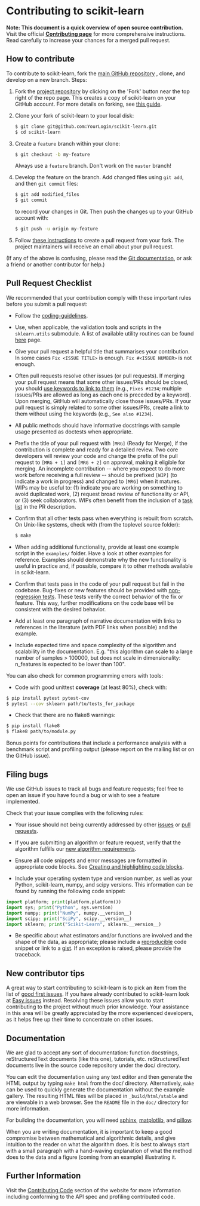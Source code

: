 
Contributing to scikit-learn
============================

**Note: This document is a quick overview of open source contribution.** Visit the official [**Contributing
page**](http://scikit-learn.org/dev/developers/contributing.html)
for more comprehensive instructions. Read carefully to increase your chances for a merged pull request.

How to contribute
-----------------

To contribute to scikit-learn, fork the
[main GitHub repository](https://github.com/scikit-learn/scikit-learn)
, clone, and develop on a new branch. Steps:

1. Fork the [project repository](https://github.com/scikit-learn/scikit-learn)
   by clicking on the 'Fork' button near the top right of the repo page. This creates
   a copy of scikit-learn on your GitHub account. For more details on forking, see [this guide](https://help.github.com/articles/fork-a-repo/).

2. Clone your fork of scikit-learn to your local disk:

   ```bash
   $ git clone git@github.com:YourLogin/scikit-learn.git
   $ cd scikit-learn
   ```

3. Create a ``feature`` branch within your clone:

   ```bash
   $ git checkout -b my-feature
   ```

   Always use a ``feature`` branch. Don't work on the ``master`` branch!

4. Develop the feature on the branch. Add changed files using ``git add``, and then ``git commit`` files:

   ```bash
   $ git add modified_files
   $ git commit
   ```

   to record your changes in Git. Then push the changes up to your GitHub account with:

   ```bash
   $ git push -u origin my-feature
   ```

5. Follow [these instructions](https://help.github.com/articles/creating-a-pull-request-from-a-fork)
to create a pull request from your fork. The project maintainers will receive an email about your pull request.

(If any of the above is confusing, please read the
[Git documentation](https://git-scm.com/documentation), or ask a friend or another contributor for help.)

Pull Request Checklist
----------------------

We recommended that your contribution comply with these
important rules before you submit a pull request:

-  Follow the
   [coding-guidelines](http://scikit-learn.org/dev/developers/contributing.html#coding-guidelines).

-  Use, when applicable, the validation tools and scripts in the
   `sklearn.utils` submodule.  A list of available utility routines can be found [here](http://scikit-learn.org/dev/developers/utilities.html#developers-utils)
   page.

-  Give your pull request a helpful title that summarises your
   contribution. In some cases `Fix <ISSUE TITLE>` is enough.
   `Fix #<ISSUE NUMBER>` is not enough.

-  Often pull requests resolve other issues (or pull requests).
   If merging your pull request means that some other issues/PRs should
   be closed, you should
   [use keywords to link to them](https://github.com/blog/1506-closing-issues-via-pull-requests/)
   (e.g., `Fixes #1234`; multiple issues/PRs are allowed as long as each one
   is preceded by a keyword). Upon merging, GitHub will automatically close those issues/PRs. If your pull request is simply related
   to some other issues/PRs, create a link to them without using the keywords
   (e.g., `See also #1234`).

-  All public methods should have informative docstrings with sample
   usage presented as doctests when appropriate.

-  Prefix the title of your pull request with `[MRG]` (Ready for
   Merge), if the contribution is complete and ready for a detailed review.
   Two core developers will review your code and change the prefix of the pull
   request to `[MRG + 1]` and `[MRG + 2]` on approval, making it eligible
   for merging. An incomplete contribution -- where you expect to do more work before
   receiving a full review -- should be prefixed `[WIP]` (to indicate a work
   in progress) and changed to `[MRG]` when it matures. WIPs may be useful
   to: (1) indicate you are working on something to avoid duplicated work, (2) request broad review of functionality or API, or (3) seek collaborators.
   WIPs often benefit from the inclusion of a
   [task list](https://github.com/blog/1375-task-lists-in-gfm-issues-pulls-comments)
   in the PR description.

-  Confirm that all other tests pass when everything is rebuilt from scratch. On
   Unix-like systems, check with (from the toplevel source folder):

      ```bash
      $ make
      ```

-  When adding additional functionality, provide at least one
   example script in the ``examples/`` folder. Have a look at other
   examples for reference. Examples should demonstrate why the new
   functionality is useful in practice and, if possible, compare it
   to other methods available in scikit-learn.

-  Confirm that tests pass in the code of your pull request but fail in the codebase. Bug-fixes or new features should be provided with 
   [non-regression tests](https://en.wikipedia.org/wiki/Non-regression_testing).
   These tests verify the correct behavior of the fix or feature. This way, further modifications on the code base will be consistent
   with the desired behavior.

-  Add at least one paragraph of narrative documentation with links to
   references in the literature (with PDF links when possible) and
   the example.

-  Include expected time and space complexity of the algorithm and scalability in the documentation. E.g. "this algorithm
   can scale to a large number of samples > 100000, but does not
   scale in dimensionality: n_features is expected to be lower than
   100".

You can also check for common programming errors with tools:

-  Code with good unittest **coverage** (at least 80%), check with:

  ```bash
  $ pip install pytest pytest-cov
  $ pytest --cov sklearn path/to/tests_for_package
  ```

-  Check that there are no flake8 warnings:

  ```bash
  $ pip install flake8
  $ flake8 path/to/module.py
  ```

Bonus points for contributions that include a performance analysis with
a benchmark script and profiling output (please report on the mailing
list or on the GitHub issue).

Filing bugs
-----------
We use GitHub issues to track all bugs and feature requests; feel free to open an issue if you have found a bug or wish to see a feature implemented.

Check that your issue complies with the following rules:

-  Your issue should not being currently addressed by other
   [issues](https://github.com/scikit-learn/scikit-learn/issues?q=)
   or [pull requests](https://github.com/scikit-learn/scikit-learn/pulls?q=).

-  If you are submitting an algorithm or feature request, verify that the algorithm fulfills our
   [new algorithm requirements](http://scikit-learn.org/dev/faq.html#what-are-the-inclusion-criteria-for-new-algorithms).

-  Ensure all code snippets and error messages are formatted in
   appropriate code blocks.
   See [Creating and highlighting code blocks](https://help.github.com/articles/creating-and-highlighting-code-blocks).

-  Include your operating system type and version number, as well
   as your Python, scikit-learn, numpy, and scipy versions. This information
   can be found by running the following code snippet:

  ```python
  import platform; print(platform.platform())
  import sys; print("Python", sys.version)
  import numpy; print("NumPy", numpy.__version__)
  import scipy; print("SciPy", scipy.__version__)
  import sklearn; print("Scikit-Learn", sklearn.__version__)
  ```

-  Be specific about what estimators and/or functions are involved
   and the shape of the data, as appropriate; please include a
   [reproducible](http://stackoverflow.com/help/mcve) code snippet
   or link to a [gist](https://gist.github.com). If an exception is raised,
   please provide the traceback.

New contributor tips
--------------------

A great way to start contributing to scikit-learn is to pick an item from the list of
[good first issues](https://github.com/scikit-learn/scikit-learn/labels/good%20first%20issue). If
you have already contributed to scikit-learn look at
[Easy issues](https://github.com/scikit-learn/scikit-learn/labels/Easy)
instead. Resolving these issues allow you to start contributing to the project
without much prior knowledge. Your assistance in this area will be greatly
appreciated by the more experienced developers, as it helps free up their time to concentrate on other issues.

Documentation
-------------

We are glad to accept any sort of documentation: function docstrings,
reStructuredText documents (like this one), tutorials, etc.
reStructuredText documents live in the source code repository under the
doc/ directory.

You can edit the documentation using any text editor and then generate
the HTML output by typing ``make html`` from the doc/ directory.
Alternatively, ``make`` can be used to quickly generate the
documentation without the example gallery. The resulting HTML files will
be placed in ``_build/html/stable`` and are viewable in a web browser. See the
``README`` file in the ``doc/`` directory for more information.

For building the documentation, you will need
[sphinx](http://sphinx.pocoo.org/),
[matplotlib](http://matplotlib.org/), and
[pillow](http://pillow.readthedocs.io/en/latest/).

When you are writing documentation, it is important to keep a good
compromise between mathematical and algorithmic details, and give
intuition to the reader on what the algorithm does. It is best to always
start with a small paragraph with a hand-waving explanation of what the
method does to the data and a figure (coming from an example)
illustrating it.

Further Information
-------------------

Visit the [Contributing Code](http://scikit-learn.org/stable/developers/contributing.html#coding-guidelines)
section of the website for more information including conforming to the
API spec and profiling contributed code.
